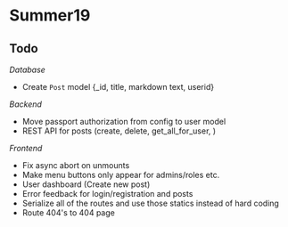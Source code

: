 # Summer19

## Todo

_Database_

- Create `Post` model {\_id, title, markdown text, userid}

_Backend_

- Move passport authorization from config to user model
- REST API for posts (create, delete, get_all_for_user, )

_Frontend_

- Fix async abort on unmounts
- Make menu buttons only appear for admins/roles etc.
- User dashboard (Create new post)
- Error feedback for login/registration and posts
- Serialize all of the routes and use those statics instead of hard coding
- Route 404's to 404 page
